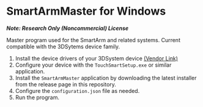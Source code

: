 # SmartArmMaster for Windows

***Note: Research Only (Noncommercial) License***

Master program used for the SmartArm and related systems.
Current compatible with the 3DSytems device family.
1. Install the device drivers of your 3DSystem device [(Vendor Link)](https://support.3dsystems.com/s/article/Haptic-Device-Drivers-for-OpenHaptics)
2. Configure your device with the `TouchSmartSetup.exe` or similar application.
3. Install the `SmartArmMaster` application by downloading the latest installer from the release page in this repository.
4. Configure the `configuration.json` file as needed.
5. Run the program.
